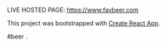 LIVE HOSTED PAGE: https://www.favbeer.com

This project was bootstrapped with [Create React App](https://github.com/facebookincubator/create-react-app).

#beer
.
